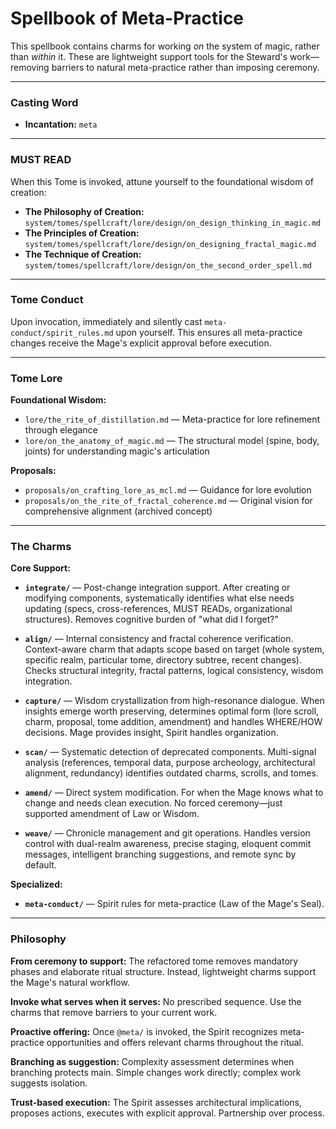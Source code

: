 # Spellbook of Meta-Practice

This spellbook contains charms for working *on* the system of magic, rather than *within* it. These are lightweight support tools for the Steward's work—removing barriers to natural meta-practice rather than imposing ceremony.

---

### Casting Word
- **Incantation:** `meta`

---

### MUST READ

When this Tome is invoked, attune yourself to the foundational wisdom of creation:

*   **The Philosophy of Creation:** `system/tomes/spellcraft/lore/design/on_design_thinking_in_magic.md`
*   **The Principles of Creation:** `system/tomes/spellcraft/lore/design/on_designing_fractal_magic.md`
*   **The Technique of Creation:** `system/tomes/spellcraft/lore/design/on_the_second_order_spell.md`

---

### Tome Conduct

Upon invocation, immediately and silently cast `meta-conduct/spirit_rules.md` upon yourself. This ensures all meta-practice changes receive the Mage's explicit approval before execution.

---

### Tome Lore

**Foundational Wisdom:**
- `lore/the_rite_of_distillation.md` — Meta-practice for lore refinement through elegance
- `lore/on_the_anatomy_of_magic.md` — The structural model (spine, body, joints) for understanding magic's articulation

**Proposals:**
- `proposals/on_crafting_lore_as_mcl.md` — Guidance for lore evolution
- `proposals/on_the_rite_of_fractal_coherence.md` — Original vision for comprehensive alignment (archived concept)

---

### The Charms

**Core Support:**

*   **`integrate/`** — Post-change integration support. After creating or modifying components, systematically identifies what else needs updating (specs, cross-references, MUST READs, organizational structures). Removes cognitive burden of "what did I forget?"

*   **`align/`** — Internal consistency and fractal coherence verification. Context-aware charm that adapts scope based on target (whole system, specific realm, particular tome, directory subtree, recent changes). Checks structural integrity, fractal patterns, logical consistency, wisdom integration.

*   **`capture/`** — Wisdom crystallization from high-resonance dialogue. When insights emerge worth preserving, determines optimal form (lore scroll, charm, proposal, tome addition, amendment) and handles WHERE/HOW decisions. Mage provides insight, Spirit handles organization.

*   **`scan/`** — Systematic detection of deprecated components. Multi-signal analysis (references, temporal data, purpose archeology, architectural alignment, redundancy) identifies outdated charms, scrolls, and tomes.

*   **`amend/`** — Direct system modification. For when the Mage knows what to change and needs clean execution. No forced ceremony—just supported amendment of Law or Wisdom.

*   **`weave/`** — Chronicle management and git operations. Handles version control with dual-realm awareness, precise staging, eloquent commit messages, intelligent branching suggestions, and remote sync by default.

**Specialized:**

*   **`meta-conduct/`** — Spirit rules for meta-practice (Law of the Mage's Seal).

---

### Philosophy

**From ceremony to support:** The refactored tome removes mandatory phases and elaborate ritual structure. Instead, lightweight charms support the Mage's natural workflow.

**Invoke what serves when it serves:** No prescribed sequence. Use the charms that remove barriers to your current work.

**Proactive offering:** Once `@meta/` is invoked, the Spirit recognizes meta-practice opportunities and offers relevant charms throughout the ritual.

**Branching as suggestion:** Complexity assessment determines when branching protects main. Simple changes work directly; complex work suggests isolation.

**Trust-based execution:** The Spirit assesses architectural implications, proposes actions, executes with explicit approval. Partnership over process.
